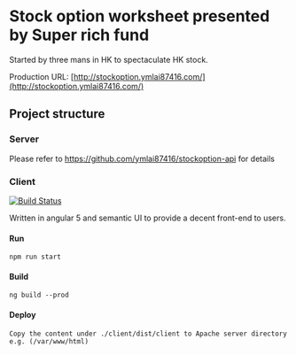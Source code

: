 # Stock option worksheet presented by Super rich fund

Started by three mans in HK to spectaculate HK stock.

Production URL: [http://stockoption.ymlai87416.com/](http://stockoption.ymlai87416.com/)

## Project structure

### Server

Please refer to https://github.com/ymlai87416/stockoption-api for details

### Client

[![Build Status](https://travis-ci.org/ymlai87416/stockoption-spa.svg?branch=master)](https://travis-ci.org/ymlai87416/stockoption-spa)

Written in angular 5 and semantic UI to provide a decent front-end to users.

#### Run

    npm run start

#### Build

    ng build --prod

#### Deploy

    Copy the content under ./client/dist/client to Apache server directory e.g. (/var/www/html)

